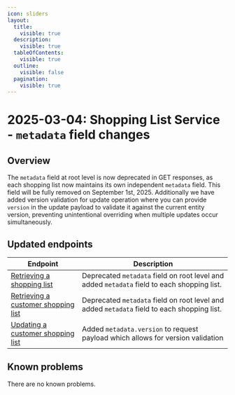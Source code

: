 ```yaml
---
icon: sliders
layout:
  title:
    visible: true
  description:
    visible: true
  tableOfContents:
    visible: true
  outline:
    visible: false
  pagination:
    visible: true
---
```

# 2025-03-04: Shopping List Service - `metadata` field changes

## Overview

The `metadata` field at root level is now deprecated in GET responses, as each shopping list now maintains its own independent `metadata` field. This field will be fully removed on September 1st, 2025. Additionally we have added version validation for update operation where you can provide `version` in the update payload to validate it against the current entity version, preventing unintentional overriding when multiple updates occur simultaneously.

## Updated endpoints

| Endpoint                                                                                                                     | Description                                                                                 |
|------------------------------------------------------------------------------------------------------------------------------|---------------------------------------------------------------------------------------------|
| [Retrieving a shopping list](https://developer.emporix.io/documentation-portal/api-references/checkout/shopping-list/api-reference/shopping-lists)                     | Deprecated `metadata` field on root level and added `metadata` field to each shopping list. |
| [Retrieving a customer shopping list](https://developer.emporix.io/documentation-portal/api-references/checkout/shopping-list/api-reference/shopping-lists#get-shoppinglist-tenant-shopping-lists-customerid)   | Deprecated `metadata` field on root level and added `metadata` field to each shopping list. |
| [Updating a customer shopping list](https://developer.emporix.io/documentation-portal/api-references/checkout/shopping-list/api-reference/shopping-lists#put-shoppinglist-tenant-shopping-lists-customerid)       | Added `metadata.version` to request payload which allows for version validation             |

## Known problems

There are no known problems.
